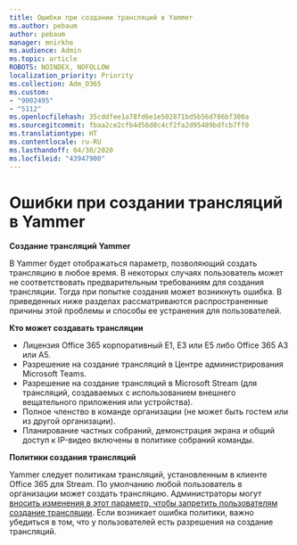 ```yaml
---
title: Ошибки при создании трансляций в Yammer
ms.author: pebaum
author: pebaum
manager: mnirkhe
ms.audience: Admin
ms.topic: article
ROBOTS: NOINDEX, NOFOLLOW
localization_priority: Priority
ms.collection: Adm_O365
ms.custom:
- "9002495"
- "5112"
ms.openlocfilehash: 35cddfee1a78fd6e1e502871bd5b56d786bf300a
ms.sourcegitcommit: fbaa2ce2cfb4d56d8c4cf2fa2d95489bdfcb7ff0
ms.translationtype: HT
ms.contentlocale: ru-RU
ms.lasthandoff: 04/30/2020
ms.locfileid: "43947900"
---
```

# <a name="live-events-in-yammer-creation-errors"></a>Ошибки при создании трансляций в Yammer

**Создание трансляций Yammer**

В Yammer будет отображаться параметр, позволяющий создать трансляцию в любое время. В некоторых случаях пользователь может не соответствовать предварительным требованиям для создания трансляции. Тогда при попытке создания может возникнуть ошибка. В приведенных ниже разделах рассматриваются распространенные причины этой проблемы и способы ее устранения для пользователей.

**Кто может создавать трансляции**
- Лицензия Office 365 корпоративный E1, E3 или E5 либо Office 365 A3 или A5.
- Разрешение на создание трансляций в Центре администрирования Microsoft Teams.
- Разрешение на создание трансляций в Microsoft Stream (для трансляций, создаваемых с использованием внешнего вещательного приложения или устройства).
- Полное членство в команде организации (не может быть гостем или из другой организации).
- Планирование частных собраний, демонстрация экрана и общий доступ к IP-видео включены в политике собраний команды.

**Политики создания трансляций**

Yammer следует политикам трансляций, установленным в клиенте Office 365 для Stream. По умолчанию любой пользователь в организации может создать трансляцию. Администраторы могут [вносить изменения в этот параметр, чтобы запретить пользователям создание трансляции](https://docs.microsoft.com/stream/live-event-administration#enabling-and-restricting-users-to-creating). Если возникает ошибка политики, важно убедиться в том, что у пользователей есть разрешения на создание трансляций.
